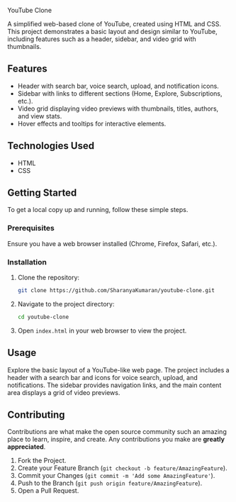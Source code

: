 YouTube Clone

A simplified web-based clone of YouTube,
created using HTML and CSS. This project demonstrates a basic layout and design similar to YouTube, including features such as a header, sidebar, and video grid with thumbnails.


## Features

- Header with search bar, voice search, upload, and notification icons.
- Sidebar with links to different sections (Home, Explore, Subscriptions, etc.).
- Video grid displaying video previews with thumbnails, titles, authors, and view stats.
- Hover effects and tooltips for interactive elements.

## Technologies Used

- HTML
- CSS

## Getting Started

To get a local copy up and running, follow these simple steps.

### Prerequisites

Ensure you have a web browser installed (Chrome, Firefox, Safari, etc.).

### Installation

1. Clone the repository:

   ```bash
   git clone https://github.com/SharanyaKumaran/youtube-clone.git
   ```

2. Navigate to the project directory:

   ```bash
   cd youtube-clone
   ```

3. Open `index.html` in your web browser to view the project.

## Usage

Explore the basic layout of a YouTube-like web page. 
The project includes a header with a search bar and icons for voice search, upload, and notifications. 
The sidebar provides navigation links, and the main content area displays a grid of video previews.

## Contributing

Contributions are what make the open source community such an amazing place to learn, inspire, and create. Any contributions you make are **greatly appreciated**.

1. Fork the Project.
2. Create your Feature Branch (`git checkout -b feature/AmazingFeature`).
3. Commit your Changes (`git commit -m 'Add some AmazingFeature'`).
4. Push to the Branch (`git push origin feature/AmazingFeature`).
5. Open a Pull Request.
